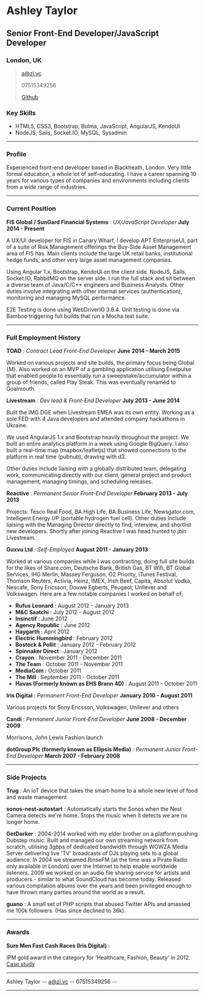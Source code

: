 # Ashley Taylor
## Senior Front-End Developer/JavaScript Developer
### London, UK

> [a@zi.vc](mailto:a@zi.vc)
>
> 07515349256
>
> [Github](http://github.com/zivc)

### Key Skills
* HTML5, CSS3, Bootstrap, Bulma, JavaScript, AngularJS, KendoUI
* NodeJS, Sails, Socket.IO, MySQL, Sysadmin

------


### Profile

Experienced front-end developer based in Blackheath, London. Very little formal education, a whole lot of self-educating. I have a career spanning 10 years for various types of companies and environments including clients from a wide range of industries.


------


### Current Position

__FIS Global / SunGard Financial Systems__ : *UX/JavaScript Developer* __July 2014 - Present__

A UX/UI developer for FIS in Canary Wharf, I develop APT EnterpriseUI, part of a suite of Risk Management offerings the Buy-Side Asset Management area of FIS has. Main clients include the large UK retail banks, institutional hedge funds, and other very large asset management companies.

Using Angular 1.x, Bootstrap, KendoUI on the client side. NodeJS, Sails, Socket.IO, RabbitMQ on the server side. I run the full stack and sit between a diverse team of Java/C/C++ engineers and Business Analysts. Other duties involve integrating with other internal services (authentication), monitoring and managing MySQL performance.

E2E Testing is done using WebDriverIO 3.6.4. Unit testing is done via Bamboo triggering full builds that run a Mocha test suite.

------


### Full Employment History

__TOAD__ : *Contract Lead Front-End Developer* __June 2014 - March 2015__

Worked on various projects and site builds, the primary focus being Global {M}. Also worked on an MVP of a gambling application utilising Enetpulse that enabled people to essentially run a sweepstake/accumulator within a group of friends, called Play Steak. This was eventually renamed to Goalmouth.



__Livestream__ : *Dev lead & Front-End Developer* __July 2013 - June 2014__

Built the IMG DGE when Livestream EMEA was its own entity. Working as a sole FED with 4 Java developers and attended company hackathons in Ukraine.

We used AngularJS 1.x and Bootstrap heavily throughout the project. We built an entire analytics platform in a week using Google BigQuery. I also built a real-time map (mapbox/leafletjs) that showed connections to the platform in real time (pubnub), drawing with d3.

Other duties include liaising with a globally distributed team, delegating work, communicating directly with our client, general project and product management, managing timings, and scheduling releases.



__Reactive__ : *Permanent Senior Front-End Developer* __February 2013 - July 2013__

Projects: Tesco Real Food, BA High Life, BA Business Life, Newsgator.com, Intelligent Energy UP (portable hydrogen fuel cell). Other duties include liaising with the Managing Director directly to find, interview, and shortlist new developers. Shortly after joining Reactive I was head hunted to join Livestream.



__Guxvu Ltd__ : *Self-Employed* __August 2011 - January 2013__

Worked at various companies while I was contracting, doing full site builds for the likes of Share.com, Deutsche Bank, British Gas, BT Wifi, BT Global Services, IHG Merlin, Massey Ferguson, O2 Priority, iTunes Festival, Thomson Reuters, Activia, Heinz, IMEX, Irish Beef, Capita, Absolut Vodka, Nescafe, Sony Ericsson, Douwe Egberts, Peugeot, Unilever and Volkswagen. Here are a few notable companies I worked on behalf of;

* __Rufus Leonard__ : August 2012 - January 2013
* __M&C Saatchi__ : July 2012 - August 2012
* __Insinctif__ : June 2012
* __Agency Republic__ : June 2012
* __Haygarth__ : April 2012
* __Electric Hummingbird__ : February 2012
* __Bostock & Pollit__ : January 2012 - February 2012
* __Spinnaker Direct__ : January 2012
* __Crayon__ : November 2011 - December 2011
* __The Team__ : October 2011 - November 2011
* __MediaCom__ : October 2011
* __The Mill__ : September 2011 - October 2011
* __Havas (Formerly known as EHS Brann 4D)__ : August 2011 - October 2011



__Iris Digital__ : *Permanent Front-End Developer* __January 2010 - August 2011__

Various projects for Sony Ericsson, Volkswagen, Unilever and others



__Candi__ : *Permanent Junior Front-End Developer* __June 2008 - December 2009__

Morrisons, John Lewis Fashion launch



__dotGroup Plc (formerly known as Ellipsis Media)__ : *Permanent Junior Front-End Developer* __March 2007 - February 2008__


------

### Side Projects
__Trug__ : An IoT device that takes the smart-home to a whole new level of food and waste management


__sonos-nest-autostart__ : Automatically starts the Sonos when the Nest Camera detects we're home. Stops the music when it detects we are no longer home.


__GetDarker__ : 2004-2014 worked with my elder brother on a platform pushing Dubstep music. Built and managed our own streaming network from scratch, utilising 3gbps of dedicated bandwidth through WOWZA Media Server delivering live 'TV' broadcasts of DJs playing sets to a global audience. In 2004 we streamed RinseFM (at the time was a Pirate Radio only available in London) over the Internet to help enable worldwide listeners. 2009 we worked on an audio file sharing service for artists and producers - similar to what SoundCloud has become today. Released various compilation albums over the years and been privileged enough to have thrown many parties around the world as a result.


__guano__ : A small set of PHP scripts that abused Twitter APIs and amassed me 100k followers. (Has since declined to 36k).


------


### Awards


__Sure Men Fast Cash Races (Iris Digital)__ :

IPM gold award in the category for 'Healthcare, Fashion, Beauty' in 2012. [Case study](https://www.youtube.com/watch?v=b75O6ksyvmw)


------


Ashley Taylor -- [a@zi.vc](mailto:a@zi.vc) -- 07515349256 --


------
